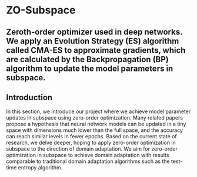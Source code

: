 # ZO-Subspace
Zeroth-order optimizer used in deep networks. We apply an Evolution Strategy (ES) algorithm called CMA-ES to approximate gradients, which are calculated by the Backpropagation (BP) algorithm to update the model parameters in subspace.
---
## Introduction
In this section, we introduce our project where we achieve model parameter updates in subspace using zero-order optimization. Many related papers propose a hypothesis that neural network models can be updated in a tiny space with dimensions much lower than the full space, and the accuracy can reach similar levels in fewer epochs. Based on the current state of research, we delve deeper, hoping to apply zero-order optimization in subspace to the direction of domain adaptation. We aim for zero-order optimization in subspace to achieve domain adaptation with results comparable to traditional domain adaptation algorithms such as the test-time entropy algorithm.

